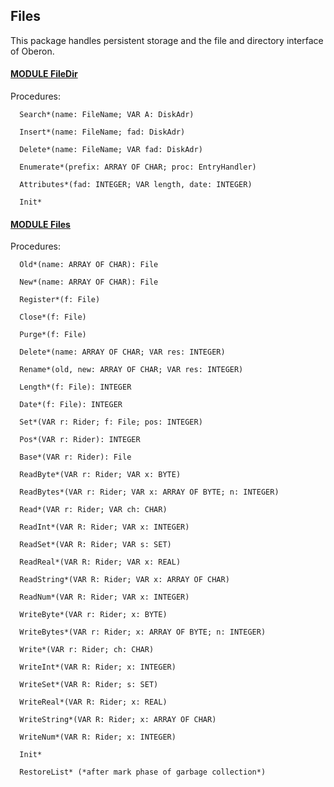 ## Files
This package handles persistent storage and the file and directory interface of Oberon.



#### [MODULE FileDir](https://github.com/io-core/Files/blob/main/FileDir.Mod)

Procedures:
```
  Search*(name: FileName; VAR A: DiskAdr)

  Insert*(name: FileName; fad: DiskAdr)

  Delete*(name: FileName; VAR fad: DiskAdr)

  Enumerate*(prefix: ARRAY OF CHAR; proc: EntryHandler)

  Attributes*(fad: INTEGER; VAR length, date: INTEGER)

  Init*

```


#### [MODULE Files](https://github.com/io-core/Files/blob/main/Files.Mod)

Procedures:
```
  Old*(name: ARRAY OF CHAR): File

  New*(name: ARRAY OF CHAR): File

  Register*(f: File)

  Close*(f: File)

  Purge*(f: File)

  Delete*(name: ARRAY OF CHAR; VAR res: INTEGER)

  Rename*(old, new: ARRAY OF CHAR; VAR res: INTEGER)

  Length*(f: File): INTEGER

  Date*(f: File): INTEGER

  Set*(VAR r: Rider; f: File; pos: INTEGER)

  Pos*(VAR r: Rider): INTEGER

  Base*(VAR r: Rider): File

  ReadByte*(VAR r: Rider; VAR x: BYTE)

  ReadBytes*(VAR r: Rider; VAR x: ARRAY OF BYTE; n: INTEGER)

  Read*(VAR r: Rider; VAR ch: CHAR)

  ReadInt*(VAR R: Rider; VAR x: INTEGER)

  ReadSet*(VAR R: Rider; VAR s: SET)

  ReadReal*(VAR R: Rider; VAR x: REAL)

  ReadString*(VAR R: Rider; VAR x: ARRAY OF CHAR)

  ReadNum*(VAR R: Rider; VAR x: INTEGER)

  WriteByte*(VAR r: Rider; x: BYTE)

  WriteBytes*(VAR r: Rider; x: ARRAY OF BYTE; n: INTEGER)

  Write*(VAR r: Rider; ch: CHAR)

  WriteInt*(VAR R: Rider; x: INTEGER)

  WriteSet*(VAR R: Rider; s: SET)

  WriteReal*(VAR R: Rider; x: REAL)

  WriteString*(VAR R: Rider; x: ARRAY OF CHAR)

  WriteNum*(VAR R: Rider; x: INTEGER)

  Init*

  RestoreList* (*after mark phase of garbage collection*)

```
